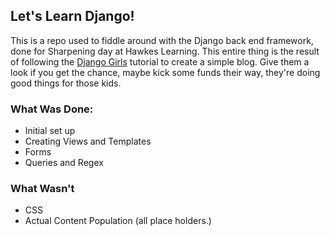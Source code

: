 ## Let's Learn Django!

This is a repo used to fiddle around with the Django back end framework, done for Sharpening day at Hawkes Learning.
This entire thing is the result of following the [Django Girls](https://djangogirls.org/) tutorial to create a simple blog. Give them a look if you get the chance, maybe kick some funds their way, they're doing good things for those kids.

### What Was Done:
* Initial set up
* Creating Views and Templates
* Forms
* Queries and Regex


### What Wasn't
* CSS
* Actual Content Population (all place holders.)

